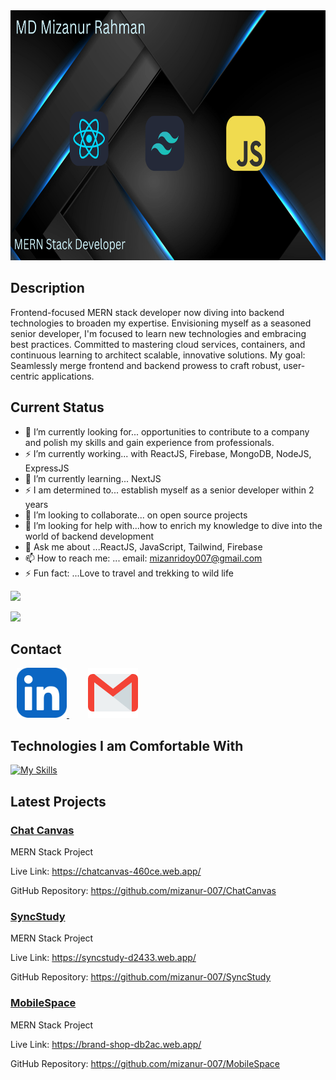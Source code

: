 <a href="https://www.linkedin.com/in/mizanur-rahman-ridoy/">
  <img src="https://raw.githubusercontent.com/mizanur-007/mizanur-007/main/images/Black%20and%20Pink%20Gradient%20Motivational%20Quote%20Desktop%20Wallpaper.png" alt="An old rock in the desert" title="Shiprock, New Mexico by Beau Rogers" height="400" width='800'>
</a>

## Description
Frontend-focused MERN stack developer now diving into backend technologies to broaden my expertise. Envisioning myself as a seasoned senior developer, I'm focused to learn new technologies and embracing best practices. Committed to mastering cloud services, containers, and continuous learning to architect scalable, innovative solutions. My goal: Seamlessly merge frontend and backend prowess to craft robust, user-centric applications.

## Current Status
- 🔭 I’m currently looking for... opportunities to contribute to a company and polish my skills and gain experience from professionals.
- ⚡ I’m currently working... with ReactJS, Firebase, MongoDB, NodeJS, ExpressJS
- 🌱 I’m currently learning... NextJS
- ⚡ I am determined to... establish myself as a senior developer within 2 years 
- 👯 I’m looking to collaborate... on open source projects
- 🤔 I’m looking for help with...how to enrich my knowledge to dive into the world of backend development
- 💬 Ask me about ...ReactJS, JavaScript, Tailwind, Firebase
- 📫 How to reach me: ... email: mizanridoy007@gmail.com
- ⚡ Fun fact: ...Love to travel and trekking to wild life


![](http://github-profile-summary-cards.vercel.app/api/cards/profile-details?username=mizanur-007&theme=2077)

![](http://github-profile-summary-cards.vercel.app/api/cards/most-commit-language?username=mizanur-007&theme=2077)


## Contact

<a  href="https://www.linkedin.com/in/mizanur-rahman-ridoy/">
  <img style='margin-left: 10px' src="https://raw.githubusercontent.com/mizanur-007/mizanur-007/main/images/LinkedIn.jpg" alt="An old rock in the desert" title="Shiprock, New Mexico by Beau Rogers" height="80" width='80'>
</a>
<a  href="mailto:mizanridoy007@gmail.com" style='margin-left: 20px'>
  <img style='margin-left: 10px' src="https://raw.githubusercontent.com/mizanur-007/mizanur-007/main/images/gmail.png" alt="An old rock in the desert" title="Shiprock, New Mexico by Beau Rogers" height="80" width='80'>
</a>

## Technologies I am Comfortable With

<a href="https://skillicons.dev">
  <img src="https://skillicons.dev/icons?i=react,html,css,javascript,mongodb,firebase,nodejs,expressjs,github,tailwind,materialui,c,python&perline=8" alt="My Skills" title="My Skills" style="width: 400px; height: auto;">
</a>


## Latest Projects

 <a href='https://github.com/mizanur-007/ChatCanvas'>
 <h3>Chat Canvas</h3>
 </a>
 <p>MERN Stack Project</p>
 <p>Live Link: <a href='https://chatcanvas-460ce.web.app/'>https://chatcanvas-460ce.web.app/</a></p>
 <p>GitHub Repository: <a href='https://github.com/mizanur-007/ChatCanvas'>https://github.com/mizanur-007/ChatCanvas</a></p>

 <a href='https://github.com/mizanur-007/SyncStudy'>
 <h3>SyncStudy</h3>
 </a>
 <p>MERN Stack Project</p>
 <p>Live Link: <a href='https://syncstudy-d2433.web.app/'>https://syncstudy-d2433.web.app/</a></p>
 <p>GitHub Repository: <a href='https://github.com/mizanur-007/SyncStudy'>https://github.com/mizanur-007/SyncStudy</a></p>

 <a href='https://github.com/mizanur-007/MobileSpace'>
 <h3>MobileSpace</h3>
 </a>
 <p>MERN Stack Project</p>
 <p>Live Link: <a href='https://brand-shop-db2ac.web.app/'>https://brand-shop-db2ac.web.app/</a></p>
 <p>GitHub Repository: <a href='https://github.com/mizanur-007/MobileSpace'>https://github.com/mizanur-007/MobileSpace</a></p>




